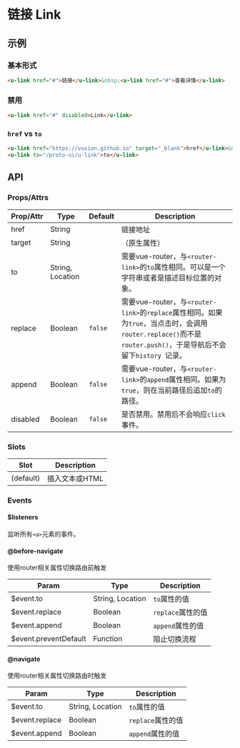 # 链接 Link

## 示例
### 基本形式

``` html
<u-link href="#">链接</u-link>&nbsp;<u-link href="#">查看详情</u-link>
```

### 禁用

``` html
<u-link href="#" disabled>Link</u-link>
```

### `href` vs `to`

``` html
<u-link href="https://vusion.github.io" target="_blank">href</u-link>&nbsp;
<u-link to="/proto-ui/u-link">to</u-link>
```

## API
### Props/Attrs

| Prop/Attr | Type | Default | Description |
| --------- | ---- | ------- | ----------- |
| href | String |  | 链接地址 |
| target | String |  | （原生属性） |
| to | String,  Location |  | 需要vue-router，与`<router-link>`的`to`属性相同。可以是一个字符串或者是描述目标位置的对象。 |
| replace | Boolean | `false` | 需要vue-router，与`<router-link>`的`replace`属性相同。如果为`true`，当点击时，会调用`router.replace()`而不是`router.push()`，于是导航后不会留下`history `记录。 |
| append | Boolean | `false` | 需要vue-router，与`<router-link>`的`append`属性相同。如果为`true`，则在当前路径后追加`to`的路径。 |
| disabled | Boolean | `false` | 是否禁用。禁用后不会响应`click`事件。 |

### Slots

| Slot | Description |
| ---- | ----------- |
| (default) | 插入文本或HTML |

### Events

#### $listeners

监听所有`<a>`元素的事件。

#### @before-navigate

使用router相关属性切换路由前触发

| Param | Type | Description |
| ----- | ---- | ----------- |
| $event.to | String,  Location | `to`属性的值 |
| $event.replace | Boolean | `replace`属性的值 |
| $event.append | Boolean | `append`属性的值 |
| $event.preventDefault | Function | 阻止切换流程 |

#### @navigate

使用router相关属性切换路由时触发

| Param | Type | Description |
| ----- | ---- | ----------- |
| $event.to | String,  Location | `to`属性的值 |
| $event.replace | Boolean | `replace`属性的值 |
| $event.append | Boolean | `append`属性的值 |

